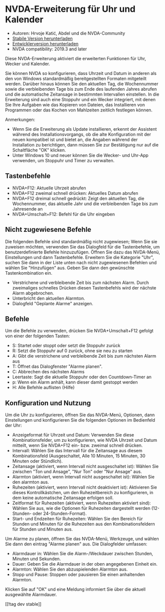# NVDA-Erweiterung für Uhr und Kalender #

* Autoren: Hrvoje Katić, Abdel und die NVDA-Community
* [Stabile Version herunterladen][1]
* [Entwicklerversion herunterladen][2]
* NVDA compatibility: 2019.3 and later

Diese NVDA-Erweiterung aktiviert die erweiterten Funktionen für Uhr, Wecker
und Kalender.

Sie können NVDA so konfigurieren, dass Uhrzeit und Datum in anderen als den
von Windows standardmäßig bereitgestellten Formaten mitgeteilt
werden. Darüber hinaus können Sie den aktuellen Tag, die Wochennummer sowie
die verbleibenden Tage bis zum Ende des laufenden Jahres abrufen und die
automatische Zeitansage in bestimmten Intervallen einstellen. In die
Erweiterung sind auch eine Stoppuhr und ein Wecker integriert, mit denen Sie
Ihre Aufgaben wie das Kopieren von Dateien, das Installieren von Programmen
oder das Kochen von Mahlzeiten zeitlich festlegen können.

Anmerkungen:

* Wenn Sie die Erweiterung als Update installieren, erkennt der Assistent
  während des Installationsvorgangs, ob die alte Konfiguration mit der neuen
  kompatibel ist und bietet an, die Angaben während der Installation zu
  berichtigen, dann müssen Sie zur Bestätigung nur auf die Schaltfläche "OK"
  klicken.
* Unter Windows 10 und neuer können Sie die Wecker- und Uhr-App verwenden,
  um Stoppuhr und Timer zu verwalten.

## Tastenbefehle

* NVDA+F12: Aktuelle Uhrzeit abrufen
* NVDA+F12 zweimal schnell drücken: Aktuelles Datum abrufen
* NVDA+F12 dreimal schnell gedrückt: Zeigt den aktuellen Tag, die
  Wochennummer, das aktuelle Jahr und die verbleibenden Tage bis zum
  Jahresende an
* NVDA+Umschalt+F12: Befehl für die Uhr eingeben

## Nicht zugewiesene Befehle

Die folgenden Befehle sind standardmäßig nicht zugewiesen; Wenn Sie sie
zuweisen möchten, verwenden Sie das Dialogfeld für die Tastenbefehle, um
benutzerdefinierte Befehle hinzuzufügen. Öffnen Sie dazu das NVDA-Menü,
Einstellungen und dann Tastenbefehle. Erweitern Sie die Kategorie "Uhr",
suchen Sie dann in der Liste unten nach nicht zugewiesenen Befehlen und
wählen Sie "Hinzufügen" aus. Geben Sie dann den gewünschte Tastenkombination
ein.

* Verstrichene und verbleibende Zeit bis zum nächsten Alarm. Durch
  zweimaliges schnelles Drücken diesen Tastenbefehls wird der nächste Alarm
  abgebrochen.
* Unterbricht den aktuellen Alarmton.
* Dialogfeld "Geplante Alarme" anzeigen.

## Befehle

Um die Befehle zu verwenden, drücken Sie NVDA+Umschalt+F12 gefolgt von einer
der folgenden Tasten:

* S: Startet oder stoppt oder setzt die Stoppuhr zurück
* R: Setzt die Stoppuhr auf 0 zurück, ohne sie neu zu starten
* A: Gibt die verstrichene und verbleibende Zeit bis zum nächsten Alarm aus
* T: Öffnet das Dialogfenster "Alarme planen".
* C: Abbrechen des nächsten Alarms
* Leertaste: Sagt die aktuelle Stoppuhr oder den Countdown-Timer an
* p: Wenn ein Alarm anhält, kann dieser damit gestoppt werden
* H: Alle Befehle auflisten (Hilfe)

## Konfiguration und Nutzung

Um die Uhr zu konfigurieren, öffnen Sie das NVDA-Menü, Optionen, dann
Einstellungen und konfigurieren Sie die folgenden Optionen im Bedienfeld der
Uhr:

* Anzeigeformat für Uhrzeit und Datum: Verwenden Sie diese
  Kombinationsfelder, um zu konfigurieren, wie NVDA Uhrzeit und Datum
  mitteilt, wenn Sie NVDA+F12 ein- bzw. zweimal schnell drücken.
* Intervall: Wählen Sie das Intervall für die Zeitansage aus diesem
  Kombinationsfeld (Ausgeschaltet, Alle 10 Minuten, 15 Minuten, 30 Minuten
  oder Stündlich).
* Zeitansage (aktiviert, wenn Intervall nicht ausgeschaltet ist): Wählen Sie
  zwischen "Ton und Ansage", "Nur Ton" oder "Nur Ansage" aus.
* Alarmton (aktiviert, wenn Intervall nicht ausgeschaltet ist): Wählen Sie
  den alarmton aus.
* Ruhezeiten (aktiviert, wenn Intervall nicht deaktiviert ist): Aktivieren
  Sie dieses Kontrollkästchen, um den Ruhezeitbereich zu konfigurieren, in
  dem keine automatische Zeitansage erfolgen soll.
* Zeitformat für Ruhezeiten (aktiviert, wenn Ruhezeiten aktiviert sind):
  Wählen Sie aus, wie die Optionen für Ruhezeiten dargestellt werden
  (12-Stunden- oder 24-Stunden-Format).
* Start- und Endzeiten für Ruhezeiten: Wählen Sie den Bereich für Stunden
  und Minuten für die Ruhezeiten aus den Kombinationsfeldern für Stunden und
  Minuten aus.

Um Alarme zu planen, öffnen Sie das NVDA-Menü, Werkzeuge, und wählen Sie
dann den eintrag "Alarme planen" aus. Die Dialogfelder umfassen:

* Alarmdauer in: Wählen Sie die Alarm-/Weckdauer zwischen Stunden, Minuten
  und Sekunden.
* Dauer: Geben Sie die Alarmdauer in der oben angegebenen Einheit ein.
* Alarmton: Wählen Sie den abzuspielenden Alarmton aus.
* Stopp und Pause: Stoppen oder pausieren Sie einen anhaltenden Alarmton.

Klicken Sie auf "OK" und eine Meldung informiert Sie über die aktuell
ausgewählte Alarmdauer.

[[!tag dev stable]]

[1]: https://addons.nvda-project.org/files/get.php?file=cac

[2]: https://addons.nvda-project.org/files/get.php?file=cac-dev

